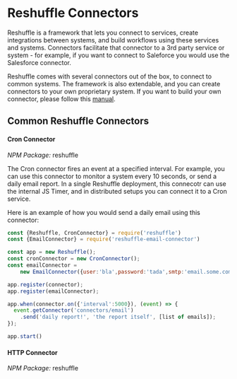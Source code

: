 # Reshuffle Connectors
Reshuffle is a framework that lets you connect to services, create integrations between systems, and build workflows using these services and systems. 
Connectors facilitate that connector to a 3rd party service or system -  for example, if you want to connect to Saleforce you would use the Salesforce connector.

Reshuffle comes with several connectors out of the box, to connect to common systems. 
The framework is also extendable, and you can create connectors to your own proprietary system. If you want to build your own connector, please follow this [manual]("./building-connectors"). 

## Common Reshuffle Connectors

#### Cron Connector
*NPM Package:*  reshuffle

The Cron connector fires an event at a specified interval. 
For example, you can use this connector to monitor a system every 10 seconds, or send a daily email report. 
In a single Reshuffle deployment, this connecotr can use the internal JS Timer, and in distributed setups you can connect it to a Cron service.

Here is an example of how you would send a daily email using this connector:
```js
const {Reshuffle, CronConnector} = require('reshuffle')
const {EmailConnector} = require('reshuffle-email-connector')

const app = new Reshuffle();
const cronConnector = new CronConnector();
const emailConnector = 
    new EmailConnector({user:'bla',password:'tada',smtp:'email.some.com'},'service/email');

app.register(connector);
app.register(emailConnector);

app.when(connector.on({'interval':5000}), (event) => {
  event.getConnector('connectors/email')
    .send('daily report!', 'the report itself', [list of emails]);
});

app.start()
```

#### HTTP Connector
*NPM Package:*  reshuffle